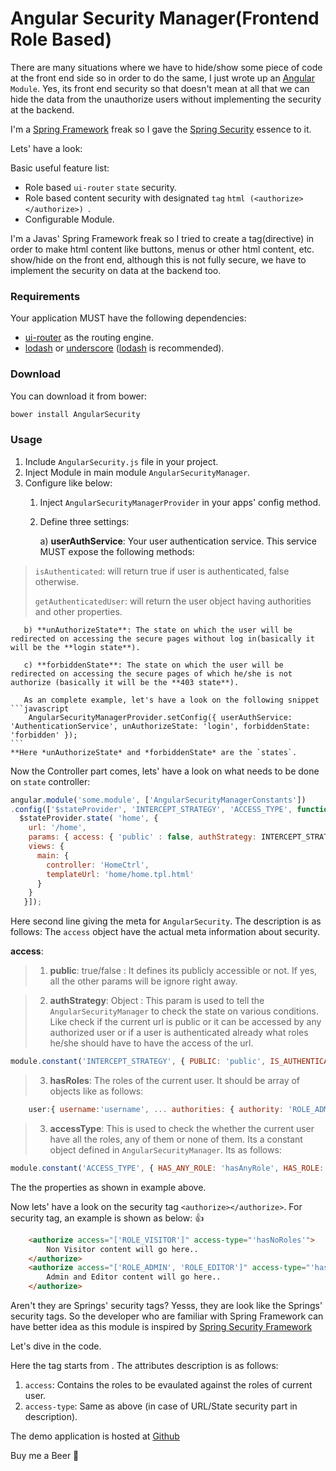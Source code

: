 # Angular Security Manager(Frontend Role Based)

There are many situations where we have to hide/show some piece of code at the front end side so in order to do the same, I just wrote up an [Angular](https://angularjs.org/) `Module`. Yes, its front end security so that doesn't mean at all that we can hide the data from the unauthorize users without implementing the security at the backend.

I'm a [Spring Framework](http://projects.spring.io/spring-framework/) freak so I gave the [Spring Security](http://projects.spring.io/spring-security/) essence to it.

Lets' have a look:

Basic useful feature list:

 * Role based `ui-router` `state` security.
 * Role based content security with designated `tag` ```html (<authorize></authorize>) ```.
 * Configurable Module.


I'm a Javas' Spring Framework freak so I tried to create a tag(directive) in order to make html content like buttons, menus or other html content, etc. show/hide on the front end, although this is not fully secure, we have to implement the security on data at the backend too.

### Requirements

 Your application MUST have the following dependencies:

* [ui-router](https://github.com/angular-ui/ui-router) as the routing engine.
* [lodash](https://lodash.com/) or [underscore](http://underscorejs.org/) ([lodash](https://lodash.com/) is recommended).

### Download
You can download it from bower:

```sh
bower install AngularSecurity
```

### Usage
1. Include `AngularSecurity.js` file in your project.
2. Inject Module in main module `AngularSecurityManager`.
3. Configure like below:
    1. Inject `AngularSecurityManagerProvider` in your apps' config method.
	2. Define three settings:
	
	   a) **userAuthService**: Your user authentication service. This service MUST expose the following methods:
>`isAuthenticated`: will return true if user is authenticated, false otherwise.
>
>`getAuthenticatedUser`: will return the user object having authorities and other properties.
       
       b) **unAuthorizeState**: The state on which the user will be redirected on accessing the secure pages without log in(basically it will be the **login state**).
       
       c) **forbiddenState**: The state on which the user will be redirected on accessing the secure pages of which he/she is not authorize (basically it will be the **403 state**).
       
       As an complete example, let's have a look on the following snippet
	```javascript
		AngularSecurityManagerProvider.setConfig({ userAuthService: 'AuthenticationService', unAuthorizeState: 'login', forbiddenState: 'forbidden' });
    ```
    **Here *unAuthorizeState* and *forbiddenState* are the `states`.


Now the Controller part comes, lets' have a look on what needs to be done on `state` controller:

```javascript
angular.module('some.module', ['AngularSecurityManagerConstants'])
.config(['$stateProvider', 'INTERCEPT_STRATEGY', 'ACCESS_TYPE', function config( $stateProvider, INTERCEPT_STRATEGY, ACCESS_TYPE) {
  $stateProvider.state( 'home', {
    url: '/home',
    params: { access: { 'public' : false, authStrategy: INTERCEPT_STRATEGY.ROLES, hasRoles: ['ROLE_ADMIN', 'ROLE_CREATE_USER'], accessType: ACCESS_TYPE.HAS_ANY_ROLE } },
    views: {
      main: {
        controller: 'HomeCtrl',
        templateUrl: 'home/home.tpl.html'
      }
    }
   }]);
```

Here second line giving the meta for `AngularSecurity`. The description is as follows:
The `access` object have the actual meta information about security.

**access**:

> 1. **public**: true/false : It defines its publicly accessible or not. If yes, all the other params will be ignore right away.

> 2. **authStrategy**: Object : This param is used to tell the `AngularSecurityManager` to check the state on various conditions. Like check if the current url is public or it can be accessed by any authorized user or if a user is authenticated already what roles he/she should have to have the access of the url.
 ```javascript
module.constant('INTERCEPT_STRATEGY', { PUBLIC: 'public', IS_AUTHENTICATED: 'is_authenticated', ROLES: 'roles' })
```
> 3. **hasRoles**: The roles of the current user. It should be array of objects like as follows:
```javascript
	user:{ username:'username', ... authorities: { authority: 'ROLE_ADMIN' }, { authority: 'ROLE_EDITOR'} }
```
	
> 3. **accessType**: This is used to check the whether the current user have all the roles, any of them or none of them. Its a constant object defined in `AngularSecurityManager`. Its as follows:
```javascript
module.constant('ACCESS_TYPE', { HAS_ANY_ROLE: 'hasAnyRole', HAS_ROLE: 'hasRole', HAS_NO_ROLES: 'hasNoRoles' } )
```

The the properties as shown in example above.

Now lets' have a look on the security tag `<authorize></authorize>`.
For security tag, an example is shown as below: :thumbsup:
```html
	<authorize access="['ROLE_VISITOR']" access-type="'hasNoRoles'">
		Non Visitor content will go here..
	</authorize>
	<authorize access="['ROLE_ADMIN', 'ROLE_EDITOR']" access-type="'hasAnyRole'">
		Admin and Editor content will go here..
	</authorize>
```
Aren't they are Springs' security tags?
Yesss, they are look like the Springs' security tags. So the developer who are familiar with Spring Framework can have better idea as this module is inspired by [Spring Security Framework](http://projects.spring.io/spring-security/)

Let's dive in the code.

Here the tag starts from <authorize></authorize>. The attributes description is as follows:

1. `access`: Contains the roles to be evaulated against the roles of current user.
2. `access-type`: Same as above (in case of URL/State security part in description).


The demo application is hosted at [Github](https://github.com/NicksMehta/AngularSecurity)

Buy me a Beer :beer:
